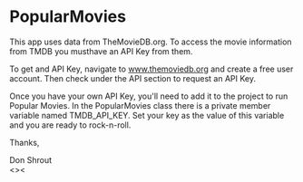 # PopularMovies

This app uses data from TheMovieDB.org. To access the movie information from TMDB you musthave an API Key from them.

To get and API Key, navigate to www.themoviedb.org and create a free user account. Then check under the API section to request an API Key.

Once you have your own API Key, you'll need to add it to the project to run Popular Movies.
In the PopularMovies class there is a private member variable named TMDB_API_KEY. Set your key as the value of this variable and you are ready to rock-n-roll.

Thanks,

Don Shrout<br/>
<><
